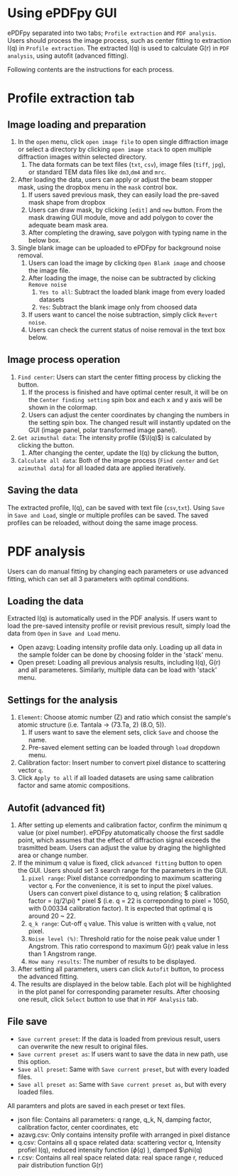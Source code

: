# Using ePDFpy GUI
ePDFpy separated into two tabs; `Profile extraction` and `PDF analysis`. Users should process the image process, such as center fitting to extraction I(q) in `Profile extraction`. The extracted I(q) is used to calculate G(r) in `PDF analysis`, using autofit (advanced fitting). 

Following contents are the instructions for each process.  

# Profile extraction tab
## Image loading and preparation
1) In the `open` menu, click `open image file` to open single diffraction image or select a directory by clicking `open image stack` to open multiple diffraction images within selected directory.
   1) The data formats can be text files (`txt`, `csv`), image files (`tiff`, `jpg`), or standard TEM data files like `dm3`,`dm4` and `mrc`.
2) After loading the data, users can apply or adjust the beam stopper mask, using the dropbox menu in the `mask` control box.
   1) If users saved previous mask, they can easily load the pre-saved mask shape from dropbox
   2) Users can draw mask, by clicking `[edit]` and `new` button. From the mask drawing GUI module, move and add polygon to cover the adequate beam mask area.
   3) After completing the drawing, save polygon with typing name in the below box.
3) Single blank image can be uploaded to ePDFpy for background noise removal.
   1) Users can load the image by clicking `Open Blank image` and choose the image file.
   2) After loading the image, the noise can be subtracted by clicking `Remove noise`
      1) `Yes to all`: Subtract the loaded blank image from every loaded datasets
      2) `Yes`: Subtract the blank image only from choosed data
   3) If users want to cancel the noise subtraction, simply click `Revert noise`.
   4) Users can check the current status of noise removal in the text box below.

## Image process operation
1) `Find center`: Users can start the center fitting process by clicking the button.
   1) If the process is finished and have optimal center result, it will be on the `Center finding setting` spin box and each x and y axis will be shown in the colormap.
   2) Users can adjust the center coordinates by changing the numbers in the setting spin box. The changed result will instantly updated on the GUI (image panel, polar transformed image panel).
2) `Get azimuthal data`: The intensity profile ($\I(q)$) is calculated by clicking the button.
   1) After changing the center, update the I(q) by clickung the button,
3) `Calculate all data`: Both of the image process (`Find center` and `Get azimuthal data`) for all loaded data are applied iteratively.

## Saving the data
The extracted profile, I(q), can be saved with text file (`csv`,`txt`). Using `Save` in `Save and Load`, single or multiple profiles can be saved. The saved profiles can be reloaded, without doing the same image process. 

# PDF analysis
Users can do manual fitting by changing each parameters or use advanced fitting, which can set all 3 parameters with optimal conditions.
## Loading the data
Extracted I(q) is automatically used in the PDF analysis. If users want to load the pre-saved intensity profile or revisit previous result, simply load the data from `Open` in `Save and Load` menu. 
- Open azavg: Loading intensity profile data only. Loading up all data in the sample folder can be done by choosing folder in the 'stack'  menu.
- Open preset: Loading all previous analysis results, including I(q), G(r) and all parameteres. Similarly, multiple data can be load with 'stack' menu.
## Settings for the analysis
1) `Element`: Choose atomic number (Z) and ratio which consist the sample's atomic structure (i.e. Tantala -> (73.Ta, 2) (8.O, 5)).
   1) If users want to save the element sets, click `Save` and choose the name.
   2) Pre-saved element setting can be loaded through `load` dropdown menu.
2) Calibration factor: Insert number to convert pixel distance to scattering vector `q`.
3) Click `Apply to all` if all loaded datasets are using same calibration factor and same atomic compositions.

## Autofit (advanced fit)
1) After setting up elements and calibration factor, confirm the minimum q value (or pixel number). ePDFpy atutomatically choose the first saddle point, which assumes that the effect of diffraction signal exceeds the trasmitted beam. Users can adjust the value by draging the highlighted area or change number.
2) If the minimum q value is fixed, click `advanced fitting` button to open the GUI. Users should set 3 search range for the parameters in the GUI.
   1) `pixel range`: Pixel distance corredponding to maximum scattering vector `q`. For the convenience, it is set to input the pixel values. Users can convert pixel distance to q, using relation; $ calibration factor = (q/2\pi) * pixel $ (i.e. q = 22 is correponding to pixel = 1050, with 0.00334 calibration factor). It is expected that optimal q is around 20 ~ 22.
   2) `q_k range`: Cut-off `q` value. This value is written with `q` value, not pixel. 
   3) `Noise level (%)`: Threshold ratio for the noise peak value under 1 Angstrom. This ratio correspond to maximum G(r) peak value in less than 1 Angstrom range.
   4) `How many results`: The number of results to be displayed.
3) After setting all parameters, users can click `Autofit` button, to process the advanced fitting. 
4) The results are displayed in the below table. Each plot will be highlighted in the plot panel for corresponding parameter results. After choosing one result, click `Select` button to use that in `PDF Analysis` tab.

## File save
 
- `Save current preset`: If the data is loaded from previous result, users can overwrite the new result to original files.
- `Save current preset as`: If users want to save the data in new path, use this option.
- `Save all preset`: Same with `Save current preset`, but with every loaded files.
- `Save all preset as`: Same with `Save current preset as`, but with every loaded files.

All paramters and plots are saved in each preset or text files.
- json file: Contains all parameters: q range, q_k, N, damping factor, calibration factor, center coordinates, etc
- azavg.csv: Only contains intensity profile with arranged in pixel distance
- q.csv: Contains all q space related data: scattering vector q, Intensity profiel I(q), reduced intensity function ($\phi(q)$ ), damped $\phi(q)
- r.csv: Contains all real space related data: real space range r, reduced pair distribution function G(r)
